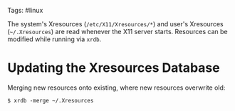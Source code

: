 Tags: #linux 

The system's Xresources (`/etc/X11/Xresources/*`) and user's Xresources (`~/.Xresources`) are read whenever the X11 server starts.  Resources can be modified while running via `xrdb`.

# Updating the Xresources Database
Merging new resources onto existing, where new resources overwrite old:

```shell
$ xrdb -merge ~/.Xresources
```